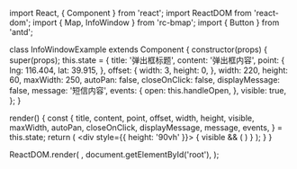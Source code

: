 import React, { Component } from 'react';
import ReactDOM from 'react-dom';
import { Map, InfoWindow } from 'rc-bmap';
import { Button } from 'antd';

class InfoWindowExample extends Component {
  constructor(props) {
    super(props);
    this.state = {
      title: '弹出框标题',
      content: '弹出框内容',
      point: {
        lng: 116.404,
        lat: 39.915,
      },
      offset: {
        width: 3,
        height: 0,
      },
      width: 220,
      height: 60,
      maxWidth: 250,
      autoPan: false,
      closeOnClick: false,
      displayMessage: false,
      message: '短信内容',
      events: {
        open: this.handleOpen,
      },
      visible: true,
    };
  }

  render() {
    const {
      title, content, point, offset, width, height, visible,
      maxWidth, autoPan, closeOnClick, displayMessage, message, events,
    } = this.state;
    return (
      <div style={{ height: '90vh' }}>
        <Map
          ak="dbLUj1nQTvDvKXkov5fhnH5HIE88RUEO"
          scrollWheelZoom
        >
          {
            visible && (
              <InfoWindow
                title={title}
                content={content}
                point={point}
                offset={offset}
                width={width}
                height={height}
                maxWidth={maxWidth}
                autoPan={autoPan}
                closeOnClick={closeOnClick}
                displayMessage={displayMessage}
                message={message}
                events={events}
              />
            )
          }
        </Map>
      </div>
    );
  }
}

ReactDOM.render(
  <InfoWindowExample />,
  document.getElementById('root'),
);
